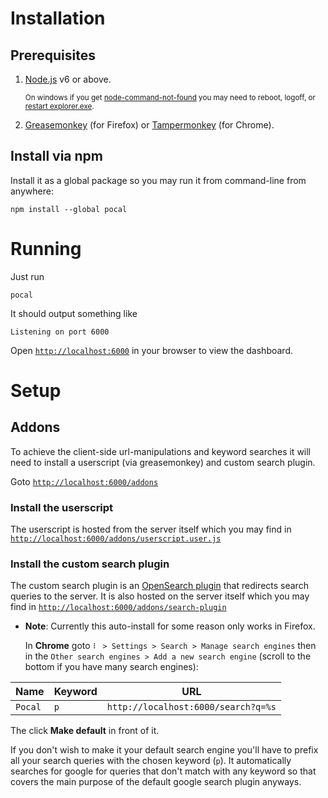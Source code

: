 # Installation

## Prerequisites

1. [Node.js](https://nodejs.org) v6 or above.

    <sup>On windows if you get [node-command-not-found] you may need to reboot, logoff, or [restart explorer.exe].</sup>

2. [Greasemonkey] (for Firefox) or [Tampermonkey] (for Chrome).

## Install via npm

Install it as a global package so you may run it from command-line from anywhere:

```
npm install --global pocal
```

# Running

Just run
```
pocal
```
It should output something like
```
Listening on port 6000
```
Open [`http://localhost:6000`](http://localhost:6000) in your browser to view the dashboard.

# Setup

## Addons

To achieve the client-side url-manipulations and keyword searches it will need to install a userscript (via greasemonkey) and custom search plugin.

Goto [`http://localhost:6000/addons`](http://localhost:6000/addons)

### Install the userscript

The userscript is hosted from the server itself which you may find in [`http://localhost:6000/addons/userscript.user.js`](http://localhost:6000/addons/userscript.user.js)

### Install the custom search plugin

The custom search plugin is an [OpenSearch plugin] that redirects search queries to the server. It is also hosted on the server itself which you may find in  [`http://localhost:6000/addons/search-plugin`](http://localhost:6000/addons/search-plugin)

* **Note**: Currently this auto-install for some reason only works in Firefox.

    In **Chrome** goto `⠇ > Settings > Search > Manage search engines` then in the `Other search engines > Add a new search engine` (scroll to the bottom if you have many search engines):


|Name   |Keyword|URL
|-------|-------|---
|`Pocal`|`p`    |`http://localhost:6000/search?q=%s`

The click **Make default** in front of it.

If you don't wish to make it your default search engine you'll have to prefix all your search queries with the chosen keyword (`p`). It automatically searches for google for queries that don't match with any keyword so that covers the main purpose of the default google search plugin anyways.



[restart explorer.exe]: http://google.com/search?q=restart+explorer.exe

[node-command-not-found]: http://google.com/search?q=windows+node+install+node+command+not+found


[Greasemonkey]: https://addons.mozilla.org/en-US/firefox/addon/greasemonkey

[Tampermonkey]: https://chrome.google.com/webstore/detail/tampermonkey/dhdgffkkebhmkfjojejmpbldmpobfkfo?hl=en

[generating-an-ssh-key]: https://help.github.com/articles/generating-an-ssh-key

[yarn]: http://yarnpkg.com

[gfork]: https://github.com/laggingreflex/gfork

[OpenSearch plugin]:https://developer.mozilla.org/en/Add-ons/Creating_OpenSearch_plugins_for_Firefox

[Node.js server]: https://nodejs.org/api/synopsis.html

[Greasemonkey userscript]: http://www.greasespot.net

